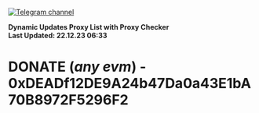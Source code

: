 [![Telegram channel](https://img.shields.io/endpoint?url=https://runkit.io/damiankrawczyk/telegram-badge/branches/master?url=https://t.me/n4z4v0d)](https://t.me/n4z4v0d) 

**Dynamic Updates Proxy List with Proxy Checker**  
**Last Updated: 22.12.23 06:33**

# DONATE (_any evm_) - 0xDEADf12DE9A24b47Da0a43E1bA70B8972F5296F2
